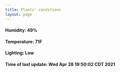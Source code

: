 ```yaml
---
title: Plants' conditions
layout: page
---
```



#### Humidity: 49%
#### Temperature: 71F
#### Lighting: Low
#### Time of last update: Wed Apr 28 19:50:02 CDT 2021
